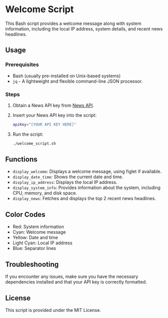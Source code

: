 # Welcome Script

This Bash script provides a welcome message along with system information, including the local IP address, system details, and recent news headlines.

## Usage

### Prerequisites
- Bash (usually pre-installed on Unix-based systems)
- `jq` - A lightweight and flexible command-line JSON processor.

### Steps

1. Obtain a News API key from [News API](https://newsapi.org/).
2. Insert your News API key into the script:

    ```bash
    apiKey="[YOUR API KEY HERE]"
    ```

3. Run the script:

    ```bash
    ./welcome_script.sh
    ```

## Functions

- `display_welcome`: Displays a welcome message, using figlet if available.
- `display_date_time`: Shows the current date and time.
- `display_ip_address`: Displays the local IP address.
- `display_system_info`: Provides information about the system, including CPU, memory, and disk space.
- `display_news`: Fetches and displays the top 2 recent news headlines.

## Color Codes

- Red: System information
- Cyan: Welcome message
- Yellow: Date and time
- Light Cyan: Local IP address
- Blue: Separator lines

## Troubleshooting

If you encounter any issues, make sure you have the necessary dependencies installed and that your API key is correctly formatted.

## License

This script is provided under the MIT License.
